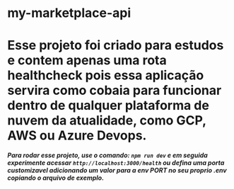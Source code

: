 # my-marketplace-api

# Esse projeto foi criado para estudos e contem apenas uma rota healthcheck pois essa aplicação servira como cobaia para funcionar dentro de qualquer plataforma de nuvem da atualidade, como GCP, AWS ou Azure Devops.

***Para rodar esse projeto, use o comando: ```npm run dev``` e em seguida experimente acessar ```http://localhost:3000/health``` ou defina uma porta customizavel adicionando um valor para a env PORT no seu proprio .env copiando o arquivo de exemplo.***
